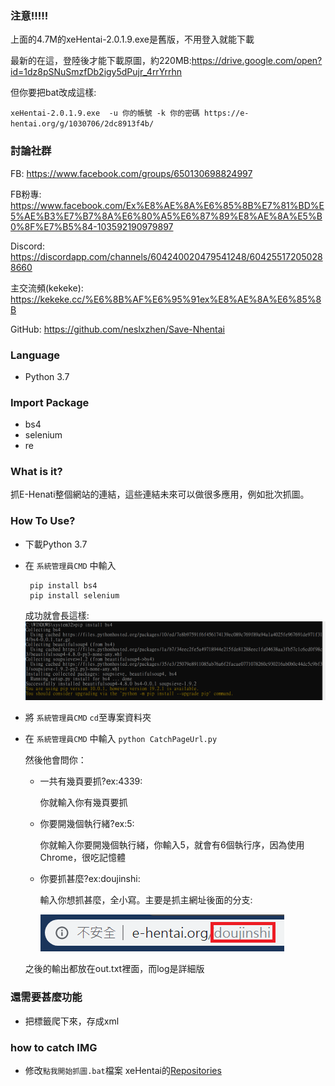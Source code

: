### 注意!!!!!
上面的4.7M的xeHentai-2.0.1.9.exe是舊版，不用登入就能下載

最新的在這，登陸後才能下載原圖，約220MB:https://drive.google.com/open?id=1dz8pSNuSmzfDb2igy5dPujr_4rrYrrhn

但你要把bat改成這樣:

`xeHentai-2.0.1.9.exe  -u 你的帳號 -k 你的密碼 https://e-hentai.org/g/1030706/2dc8913f4b/`

### 討論社群
FB:
https://www.facebook.com/groups/650130698824997

FB粉專:
https://www.facebook.com/Ex%E8%AE%8A%E6%85%8B%E7%81%BD%E5%AE%B3%E7%B7%8A%E6%80%A5%E6%87%89%E8%AE%8A%E5%B0%8F%E7%B5%84-103592190979897

Discord:
https://discordapp.com/channels/604240020479541248/604255172050288660

主交流頻(kekeke):
https://kekeke.cc/%E6%8B%AF%E6%95%91ex%E8%AE%8A%E6%85%8B

GitHub:
https://github.com/neslxzhen/Save-Nhentai

### Language
 - Python 3.7

### Import Package
 - bs4
 - selenium
 - re

### What is it?
抓E-Henati整個網站的連結，這些連結未來可以做很多應用，例如批次抓圖。

### How To Use?
 - 下載Python 3.7
 - 在 `系統管理員CMD` 中輸入

        pip install bs4
        pip install selenium

    成功就會長這樣:
    ![Alt text](/doc/1.PNG)
-  將 `系統管理員CMD` `cd`至專案資料夾
-  在 `系統管理員CMD` 中輸入
    `python CatchPageUrl.py`

    然後他會問你：

    - 一共有幾頁要抓?ex:4339:
        
        你就輸入你有幾頁要抓

    - 你要開幾個執行緒?ex:5:
        
        你就輸入你要開幾個執行緒，你輸入5，就會有6個執行序，因為使用Chrome，很吃記憶體

    - 你要抓甚麼?ex:doujinshi:
        
        輸入你想抓甚麼，全小寫。主要是抓主網址後面的分支:

        ![Alt text](/doc/2.PNG)

    之後的輸出都放在out.txt裡面，而log是詳細版

### 還需要甚麼功能
 - 把標籤爬下來，存成xml

### how to catch IMG
- 修改`點我開始抓圖.bat`檔案
 xeHentai的[Repositories](https://github.com/fffonion/xeHentai)

